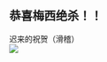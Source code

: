 ## 恭喜梅西绝杀！！
迟来的祝贺（滑稽）
</br>
<img src="http://www.dyp02.vip:3000/assets/ImageForOwners/4(1).jpeg" style="max-width: 100%; height: auto;" >
